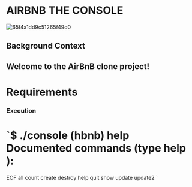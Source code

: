 # AIRBNB THE CONSOLE
![65f4a1dd9c51265f49d0](https://github.com/lordburaa/AirBnB_clone/assets/126230400/906e3f3a-2915-4527-89d5-4598001098e8)
## Background Context
## Welcome to the AirBnB clone project!

# Requirements

### Execution
`$ ./console
 (hbnb) help
 Documented commands (type help <topic>):
========================================
EOF  all  count  create  destroy  help  quit  show  update  update2
`
